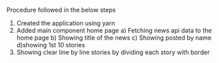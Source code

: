 Procedure followed in the below steps

1.	Created the application using yarn
2.  Added main component home page
          a) Fetching news api data to the home page
          b) Showing title of the news 
          c) Showing posted by name
          d)showing 1st 10 stories
3. Showing clear line by line stories by dividing each story with border

